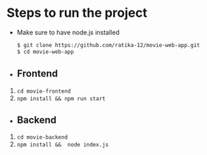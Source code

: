 # Steps to run the project

- Make sure to have node.js installed

  ```bash
  $ git clone https://github.com/ratika-12/movie-web-app.git
  $ cd movie-web-app
  ```


- ## Frontend
 1. ```cd movie-frontend```
 2. ```npm install && npm run start```

- ## Backend
1. ```cd movie-backend```
2. ```npm install &&  node index.js```
